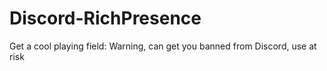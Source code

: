 # Discord-RichPresence
Get a cool playing field: Warning, can get you banned from Discord, use at risk
